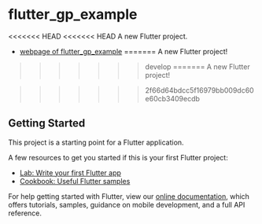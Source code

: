 # flutter_gp_example

<<<<<<< HEAD
<<<<<<< HEAD
A new Flutter project.
- [webpage of flutter_gp_example](https://grusic91.github.io/flutter_gp_example/)
=======
A new Flutter project!
>>>>>>> develop
=======
A new Flutter project!

>>>>>>> 2f66d64bdcc5f16979bb009dc60e60cb3409ecdb

## Getting Started

This project is a starting point for a Flutter application.

A few resources to get you started if this is your first Flutter project:

- [Lab: Write your first Flutter app](https://flutter.dev/docs/get-started/codelab)
- [Cookbook: Useful Flutter samples](https://flutter.dev/docs/cookbook)

For help getting started with Flutter, view our
[online documentation](https://flutter.dev/docs), which offers tutorials,
samples, guidance on mobile development, and a full API reference.
